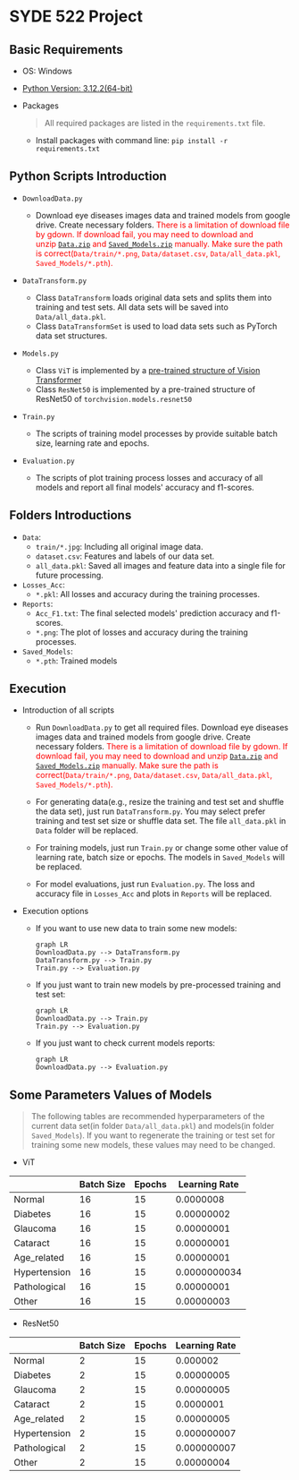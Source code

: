# SYDE 522 Project



## Basic Requirements

* OS: Windows

* [Python Version: 3.12.2(64-bit)](https://www.python.org/ftp/python/3.12.2/python-3.12.2-amd64.exe)

* Packages

  > All required packages are listed in the `requirements.txt` file.

  * Install packages with command line: `pip install -r requirements.txt`





## Python Scripts Introduction

* `DownloadData.py`
  * Download eye diseases images data and trained models from google drive. Create necessary folders. <span style="color: red;">There is a limitation of download file by gdown. If download fail, you may need to download and unzip [`Data.zip`](https://drive.google.com/file/d/1HTOOXIrf4iFd88u2gdCI7jPovKhSGRYx/view?usp=drive_link) and [`Saved_Models.zip`](https://drive.google.com/file/d/1862QUN49PRLHCAuLBFew8U9YBJVN8sqw/view?usp=drive_link) manually. Make sure the path is correct(`Data/train/*.png`, `Data/dataset.csv`, `Data/all_data.pkl`, `Saved_Models/*.pth`).</span>

* `DataTransform.py`
  * Class `DataTransform` loads original data sets and splits them into training and test sets. All data sets will be saved into `Data/all_data.pkl`.
  * Class `DataTransformSet` is used to load data sets such as PyTorch data set structures.
* `Models.py`
  * Class `ViT` is implemented by a [pre-trained structure of Vision Transformer](https://huggingface.co/google/vit-base-patch16-224-in21k)
  * Class `ResNet50` is implemented by a pre-trained structure of ResNet50 of `torchvision.models.resnet50`
* `Train.py`
  * The scripts of training model processes by provide suitable batch size, learning rate and epochs.
* `Evaluation.py`
  * The scripts of plot training process losses and accuracy of all models and report all final models' accuracy and f1-scores.





## Folders Introductions

* `Data`:
  * `train/*.jpg`: Including all original image data.
  * `dataset.csv`: Features and labels of our data set.
  * `all_data.pkl`: Saved all images and feature data into a single file for future processing.
* `Losses_Acc`:
  * `*.pkl`: All losses and accuracy during the training processes.
* `Reports`:
  * `Acc_F1.txt`: The final selected models' prediction accuracy and f1-scores.
  * `*.png`: The plot of losses and accuracy during the training processes.
* `Saved_Models`:
  * `*.pth`: Trained models





## Execution

* Introduction of all scripts

  * Run `DownloadData.py` to get all required files. Download eye diseases images data and trained models from google drive. Create necessary folders. <span style="color: red;">There is a limitation of download file by gdown. If download fail, you may need to download and unzip [`Data.zip`](https://drive.google.com/file/d/1HTOOXIrf4iFd88u2gdCI7jPovKhSGRYx/view?usp=drive_link) and [`Saved_Models.zip`](https://drive.google.com/file/d/1862QUN49PRLHCAuLBFew8U9YBJVN8sqw/view?usp=drive_link) manually. Make sure the path is correct(`Data/train/*.png`, `Data/dataset.csv`, `Data/all_data.pkl`, `Saved_Models/*.pth`).</span>

  * For generating data(e.g., resize the training and test set and shuffle the data set), just run `DataTransform.py`. You may select prefer training and test set size or shuffle data set. The file `all_data.pkl` in `Data` folder will be replaced.

  * For training models, just run `Train.py` or change some other value of learning rate, batch size or epochs. The models in `Saved_Models` will be replaced.

  * For model evaluations, just run `Evaluation.py`. The loss and accuracy file in `Losses_Acc` and plots in `Reports` will be replaced.


* Execution options

  * If you want to use new data to train some new models:

    ```mermaid
    graph LR
    DownloadData.py --> DataTransform.py
    DataTransform.py --> Train.py
    Train.py --> Evaluation.py
    ```

  * If you just want to train new models by pre-processed training and test set:

    ```mermaid
    graph LR
    DownloadData.py --> Train.py
    Train.py --> Evaluation.py
    ```

  * If you just want to check current models reports:

    ```mermaid
    graph LR
    DownloadData.py --> Evaluation.py
    ```






## Some Parameters Values of Models

> The following tables are recommended hyperparameters of the current data set(in folder `Data/all_data.pkl`) and models(in folder `Saved_Models`). If you want to regenerate the training or test set for training some new models, these values may need to be changed.

* ViT

|              | Batch Size | Epochs | Learning Rate |
| ------------ | ---------- | ------ | ------------- |
| Normal       | 16         | 15     | 0.0000008     |
| Diabetes     | 16         | 15     | 0.00000002    |
| Glaucoma     | 16         | 15     | 0.00000001    |
| Cataract     | 16         | 15     | 0.00000001    |
| Age_related  | 16         | 15     | 0.00000001    |
| Hypertension | 16         | 15     | 0.0000000034  |
| Pathological | 16         | 15     | 0.00000001    |
| Other        | 16         | 15     | 0.00000003    |

 

* ResNet50

|              | Batch Size | Epochs | Learning Rate |
| ------------ | ---------- | ------ | ------------- |
| Normal       | 2          | 15     | 0.000002      |
| Diabetes     | 2          | 15     | 0.00000005    |
| Glaucoma     | 2          | 15     | 0.00000005    |
| Cataract     | 2          | 15     | 0.0000001     |
| Age_related  | 2          | 15     | 0.00000005    |
| Hypertension | 2          | 15     | 0.000000007   |
| Pathological | 2          | 15     | 0.000000007   |
| Other        | 2          | 15     | 0.00000004    |